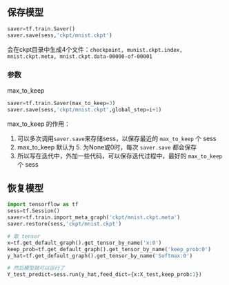 

## 保存模型
```py
saver=tf.train.Saver()
saver.save(sess,'ckpt/mnist.ckpt')
```

会在ckpt目录中生成4个文件：`checkpoint, munist.ckpt.index, mnist.ckpt.meta, mnist.ckpt.data-00000-of-00001`


### 参数
max_to_keep
```py
saver=tf.train.Saver(max_to_keep=3)
saver.save(sess,'ckpt/mnist.ckpt',global_step=i+1)
```
max_to_keep 的作用：  
1. 可以多次调用`saver.save`来存储sess，以保存最近的 `max_to_keep` 个 sess
2. max_to_keep 默认为 5. 为None或0时，每次 `saver.save` 都会保存
3. 所以写在迭代中，外加一些代码，可以保存迭代过程中，最好的 `max_to_keep` 个 sess

## 恢复模型

```py
import tensorflow as tf
sess=tf.Session()
saver=tf.train.import_meta_graph('ckpt/mnist.ckpt.meta')
saver.restore(sess,'ckpt/mnist.ckpt')

# 取 tensor
x=tf.get_default_graph().get_tensor_by_name('x:0')
keep_prob=tf.get_default_graph().get_tensor_by_name('keep_prob:0')
y_hat=tf.get_default_graph().get_tensor_by_name('Softmax:0')

# 然后模型就可以运行了
Y_test_predict=sess.run(y_hat,feed_dict={x:X_test,keep_prob:1})
```
